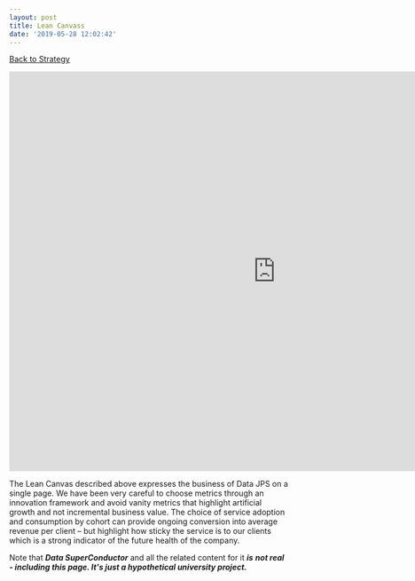 ```yaml
---
layout: post
title: Lean Canvass
date: '2019-05-28 12:02:42'
---
```


[Back to Strategy](https://datajps.com/data-superconductor-strategy)

<!--kg-card-begin: html-->
<iframe allowfullscreen frameborder="0" style="width:960px; height:720px" src="https://www.lucidchart.com/documents/embeddedchart/2545296a-d961-412b-ab42-05fe588d75b2" id="8G3kyY.Spz22"></iframe>
<!--kg-card-end: html-->

The Lean Canvas described above expresses the business of Data JPS on a single page. We have been very careful to choose metrics through an innovation framework and avoid vanity metrics that highlight artificial growth and not incremental business value. The choice of service adoption and consumption by cohort can provide ongoing conversion into average revenue per client – but highlight how sticky the service is to our clients which is a strong indicator of the future health of the company.

Note that **_Data SuperConductor_** and all the related content for it **_is_**  **_not real - including this page. It's just a hypothetical university project._**

